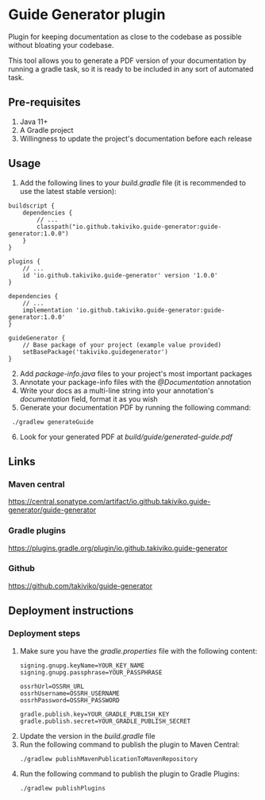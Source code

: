 # Guide Generator plugin

Plugin for keeping documentation as close to the codebase as possible without bloating your codebase.

This tool allows you to generate a PDF version of your documentation by running a gradle task,
so it is ready to be included in any sort of automated task.

## Pre-requisites

1. Java 11+
2. A Gradle project
3. Willingness to update the project's documentation before each release

## Usage

1. Add the following lines to your *build.gradle* file (it is recommended to use the latest stable version):

```
buildscript {
    dependencies {
        // ...
        classpath("io.github.takiviko.guide-generator:guide-generator:1.0.0")
    }
}

plugins {
    // ...
    id 'io.github.takiviko.guide-generator' version '1.0.0'
}

dependencies {
    // ...
    implementation 'io.github.takiviko.guide-generator:guide-generator:1.0.0'
}

guideGenerator {
    // Base package of your project (example value provided)
    setBasePackage('takiviko.guidegenerator')
}
```

2. Add *package-info.java* files to your project's most important packages
3. Annotate your package-info files with the *@Documentation* annotation
4. Write your docs as a multi-line string into your annotation's *documentation* field, format it as you wish
5. Generate your documentation PDF by running the following command:

```
 ./gradlew generateGuide
```

6. Look for your generated PDF at *build/guide/generated-guide.pdf*

## Links

### Maven central

https://central.sonatype.com/artifact/io.github.takiviko.guide-generator/guide-generator

### Gradle plugins

https://plugins.gradle.org/plugin/io.github.takiviko.guide-generator

### Github

https://github.com/takiviko/guide-generator

## Deployment instructions

### Deployment steps

1. Make sure you have the *gradle.properties* file with the following content:
    ```
    signing.gnupg.keyName=YOUR_KEY_NAME
    signing.gnupg.passphrase=YOUR_PASSPHRASE
    
    ossrhUrl=OSSRH_URL
    ossrhUsername=OSSRH_USERNAME
    ossrhPassword=OSSRH_PASSWORD
    
    gradle.publish.key=YOUR_GRADLE_PUBLISH_KEY
    gradle.publish.secret=YOUR_GRADLE_PUBLISH_SECRET
    ```
2. Update the version in the *build.gradle* file
3. Run the following command to publish the plugin to Maven Central:
    ```
    ./gradlew publishMavenPublicationToMavenRepository
    ```
4. Run the following command to publish the plugin to Gradle Plugins:
    ```
    ./gradlew publishPlugins
    ```